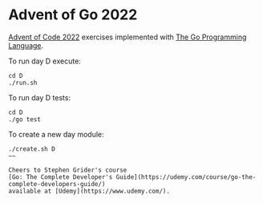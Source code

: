 # Advent of Go 2022

[Advent of Code 2022](https://adventofcode.com/2022) exercises implemented with
[The Go Programming Language](https://go.dev/).

To run day D execute:

~~~
cd D
./run.sh
~~~

To run day D tests:

~~~
cd D
./go test
~~~

To create a new day module:

~~~
./create.sh D
~~

Cheers to Stephen Grider's course
[Go: The Complete Developer's Guide](https://udemy.com/course/go-the-complete-developers-guide/) 
available at [Udemy](https://www.udemy.com/).